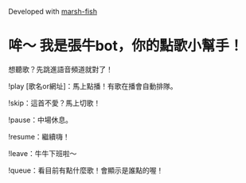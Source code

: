 Developed with [marsh-fish](https://github.com/marsh-fish)

# 哞～ 我是張牛bot，你的點歌小幫手！

想聽歌？先跳進語音頻道就對了！

!play [歌名or網址]：馬上點播！有歌在播會自動排隊。

!skip：這首不愛？馬上切歌！

!pause：中場休息。

!resume：繼續嗨！

!leave：牛牛下班啦～

!queue：看目前有點什麼歌！會顯示是誰點的喔！
